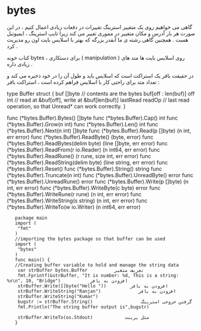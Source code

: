 # bytes 

گاهی می خواهیم روی یک متغییر استرینگ تغییرات در دفعات زیادی اعمال کنیم ، در این صورت هر بار آدرس و مکان متغییر در مموری تغییر می کند زیرا تایپ استرینگ  ، ایمیوتبل هست . همچنین گاهی رشته ی ما آنقدر بزرگه که بهتر با اسلایس بایت اون رو مدیریت کرد .  

 کتاب خونه bytes ، برای دستکاری ( manipulation ) روی اسلایس بایت ها متد های زیادی داره . 

 در حقیقت بافر یک استراکت است که اسلایس باید  و طول آن را در خود ذخیره می کند و تعداد متد برای راحتی کار با اسلایس فراهم کرده است ، استراکت بافر :

type Buffer struct {
    buf      []byte // contents are the bytes buf[off : len(buf)]
    off      int    // read at &buf[off], write at &buf[len(buf)]
    lastRead readOp // last read operation, so that Unread* can work correctly.
}

func (*bytes.Buffer).Bytes() []byte
func (*bytes.Buffer).Cap() int
func (*bytes.Buffer).Grow(n int)
func (*bytes.Buffer).Len() int
func (*bytes.Buffer).Next(n int) []byte
func (*bytes.Buffer).Read(p []byte) (n int, err error)
func (*bytes.Buffer).ReadByte() (byte, error)
func (*bytes.Buffer).ReadBytes(delim byte) (line []byte, err error)
func (*bytes.Buffer).ReadFrom(r io.Reader) (n int64, err error)
func (*bytes.Buffer).ReadRune() (r rune, size int, err error)
func (*bytes.Buffer).ReadString(delim byte) (line string, err error)
func (*bytes.Buffer).Reset()
func (*bytes.Buffer).String() string
func (*bytes.Buffer).Truncate(n int)
func (*bytes.Buffer).UnreadByte() error
func (*bytes.Buffer).UnreadRune() error
func (*bytes.Buffer).Write(p []byte) (n int, err error)
func (*bytes.Buffer).WriteByte(c byte) error
func (*bytes.Buffer).WriteRune(r rune) (n int, err error)
func (*bytes.Buffer).WriteString(s string) (n int, err error)
func (*bytes.Buffer).WriteTo(w io.Writer) (n int64, err error)




 
```
   package main
   import (
   	"fmt"
   )
   //importing the bytes package so that buffer can be used
   import (
   	"bytes"
   )
   func main() {
   //Creating buffer variable to hold and manage the string data
   	var strBuffer bytes.Buffer          تعریف متغیر
    fmt.Fprintf(&strBuffer, "It is number: %d, This is a string: %v\n", 10, "Bridge")           افزودن به بافر
    strBuffer.Write([]byte("Hello "))         افزودن به بافر
   	strBuffer.WriteString("Ranjan")              افزودن به بافر
   	strBuffer.WriteString("Kumar")
    bugstr := strBuffer.String()                  گرفتن خروجی استرینگ
   	fmt.Println("The string buffer output is",bugstr)

    strBuffer.WriteTo(os.Stdout)            مثل پرینت
   }
```
